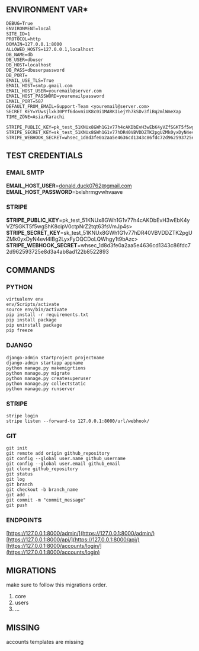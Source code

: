 ## ENVIRONMENT VAR*
````
DEBUG=True
ENVIRONMENT=local
SITE_ID=1
PROTOCOL=http
DOMAIN=127.0.0.1:8000
ALLOWED_HOSTS=127.0.0.1,localhost
DB_NAME=db
DB_USER=dbuser
DB_HOST=localhost
DB_PASS=dbuserpassword
DB_PORT=
EMAIL_USE_TLS=True
EMAIL_HOST=smtp.gmail.com
EMAIL_HOST_USER=youremail@server.com
EMAIL_HOST_PASSWORD=youremailpassword
EMAIL_PORT=587
DEFAULT_FROM_EMAIL=Support-Team <youremail@server.com>
SECRET_KEY=YUwsjlxk30PYf6dovmiUK8c0i1MARKIiejYh7kSDv3fiBq2mlWmeXap
TIME_ZONE=Asia/Karachi

STRIPE_PUBLIC_KEY=pk_test_51KNUx8GWh1G1v77h4cAKDbEvH3wEbK4yVZfSGKT5f5wgShK8cipV0ctpNrZ2tqt63fsVmJp4s>
STRIPE_SECRET_KEY=sk_test_51KNUx8GWh1G1v77hDR40VBVDDZTK2pgUZMk0yxDyN4evl4lBg2LyxFyOQCDoLQWhgy1t9bAzc>
STRIPE_WEBHOOK_SECRET=whsec_1d8d3fe0a2aa5e4636cd1343c86fdc72d962593725e8d3a4ab8ad122b8522893
````

## TEST CREDENTIALS
### EMAIL SMTP
**EMAIL_HOST_USER**=donald.duck0762@gmail.com                           <br>
**EMAIL_HOST_PASSWORD**=bxlshrmgvwhvaave
### STRIPE
**STRIPE_PUBLIC_KEY**=pk_test_51KNUx8GWh1G1v77h4cAKDbEvH3wEbK4yVZfSGKT5f5wgShK8cipV0ctpNrZ2tqt63fsVmJp4s>  <br>
**STRIPE_SECRET_KEY**=sk_test_51KNUx8GWh1G1v77hDR40VBVDDZTK2pgUZMk0yxDyN4evl4lBg2LyxFyOQCDoLQWhgy1t9bAzc>  <br>
**STRIPE_WEBHOOK_SECRET**=whsec_1d8d3fe0a2aa5e4636cd1343c86fdc72d962593725e8d3a4ab8ad122b8522893

## COMMANDS
### PYTHON
````shell
virtualenv env
env/Scripts/activate
source env/bin/activate
pip install -r requirements.txt
pip install package
pip uninstall package
pip freeze
````
### DJANGO
````shell
django-admin startproject projectname
django-admin startapp appname
python manage.py makemigrtions
python manage.py migrate
python manage.py createsuperuser
python manage.py collectstatic
python manage.py runserver
````
### STRIPE
````shell
stripe login
stripe listen --forward-to 127.0.0.1:8000/url/webhook/
````
### GIT
````shell
git init
git remote add origin github_repository
git config --global user.name github_username
git config --global user.email github_email
git clone github_repository
git status
git log
git branch
git checkout -b branch_name
git add .
git commit -m "commit_message"
git push
````

### ENDPOINTS
[https://127.0.0.1:8000/admin/](https://127.0.0.1:8000/admin/)                <br>
[https://127.0.0.1:8000/api/](https://127.0.0.1:8000/api/)                    <br>
[https://127.0.0.1:8000/accounts/login/](https://127.0.0.1:8000/accounts/login)

## MIGRATIONS
make sure to follow this migrations order.
1. core
2. users
3. ...

## MISSING
accounts templates are missing
